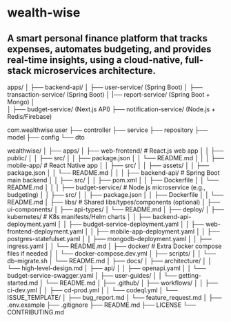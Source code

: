 # wealth-wise

## A smart personal finance platform that tracks expenses, automates budgeting, and provides real-time insights, using a cloud-native, full-stack microservices architecture.

apps/
│
├── backend-api/
│   ├── user-service/ (Spring Boot)
│   ├── transaction-service/ (Spring Boot)
│   |── report-service/ (Spring Boot + Mongo)
│   
│
├── budget-service/ (Next.js API)
├── notification-service/ (Node.js + Redis/Firebase)

com.wealthwise.user
├── controller
├── service
├── repository
├── model
├── config
└── dto

wealthwise/
│
├── apps/
│   ├── web-frontend/                # React.js web app
│   │   ├── public/
│   │   ├── src/
│   │   ├── package.json
│   │   └── README.md
│   │
│   ├── mobile-app/                  # React Native app
│   │   ├── src/
│   │   ├── assets/
│   │   ├── package.json
│   │   └── README.md
│   │
│   ├── backend-api/                 # Spring Boot main backend
│   │   ├── src/
│   │   ├── pom.xml
│   │   ├── Dockerfile
│   │   └── README.md
│   │
│   ├── budget-service/              # Node.js microservice (e.g., budgeting)
│   │   ├── src/
│   │   ├── package.json
│   │   ├── Dockerfile
│   │   └── README.md
│
├── libs/                            # Shared libs/types/components (optional)
│   ├── ui-components/
│   ├── api-types/
│   └── README.md
│
├── deploy/
│   ├── kubernetes/                  # K8s manifests/Helm charts
│   │   ├── backend-api-deployment.yaml
│   │   ├── budget-service-deployment.yaml
│   │   ├── web-frontend-deployment.yaml
│   │   ├── mobile-app-deployment.yaml
│   │   ├── postgres-statefulset.yaml
│   │   ├── mongodb-deployment.yaml
│   │   ├── ingress.yaml
│   │   └── README.md
│   ├── docker/                      # Extra Docker compose files if needed
│   │   └── docker-compose.dev.yml
│   ├── scripts/
│   │   └── db-migrate.sh
│   └── README.md
│
├── docs/
│   ├── architecture/
│   │   └── high-level-design.md
│   ├── api/
│   │   ├── openapi.yaml
│   │   └── budget-service-swagger.yaml
│   ├── user-guides/
│   │   └── getting-started.md
│   └── README.md
│
├── .github/
│   ├── workflows/
│   │   ├── ci-dev.yml
│   │   ├── cd-prod.yml
│   │   └── codeql.yml
│   └── ISSUE_TEMPLATE/
│       ├── bug_report.md
│       └── feature_request.md
│
├── .env.example
├── .gitignore
├── README.md
├── LICENSE
└── CONTRIBUTING.md